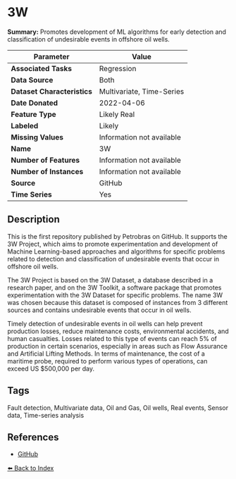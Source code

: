 # 3W

**Summary:** Promotes development of ML algorithms for early detection and classification of undesirable events in offshore oil wells.

| Parameter | Value |
| --- | --- |
| **Associated Tasks** | Regression |
| **Data Source** | Both |
| **Dataset Characteristics** | Multivariate, Time-Series |
| **Date Donated** | 2022-04-06 |
| **Feature Type** | Likely Real |
| **Labeled** | Likely |
| **Missing Values** | Information not available |
| **Name** | 3W |
| **Number of Features** | Information not available |
| **Number of Instances** | Information not available |
| **Source** | GitHub |
| **Time Series** | Yes |

## Description

This is the first repository published by Petrobras on GitHub. It supports the 3W Project, which aims to promote experimentation and development of Machine Learning-based approaches and algorithms for specific problems related to detection and classification of undesirable events that occur in offshore oil wells.

The 3W Project is based on the 3W Dataset, a database described in a research paper, and on the 3W Toolkit, a software package that promotes experimentation with the 3W Dataset for specific problems. The name 3W was chosen because this dataset is composed of instances from 3 different sources and contains undesirable events that occur in oil wells.

Timely detection of undesirable events in oil wells can help prevent production losses, reduce maintenance costs, environmental accidents, and human casualties. Losses related to this type of events can reach 5% of production in certain scenarios, especially in areas such as Flow Assurance and Artificial Lifting Methods. In terms of maintenance, the cost of a maritime probe, required to perform various types of operations, can exceed US $500,000 per day.

## Tags

Fault detection, Multivariate data, Oil and Gas, Oil wells, Real events, Sensor data, Time-series analysis

## References

- [GitHub](https://github.com/petrobras/3W/)

[⬅️ Back to Index](../README.md)
